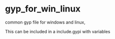 gyp_for_win_linux
=================

common gyp file for windows and linux,


This can be included in a include.gypi with variables
